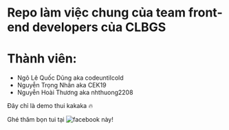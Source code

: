 # Repo làm việc chung của team front-end developers của CLBGS

# Thành viên:
- Ngô Lê Quốc Dũng aka codeuntilcold
- Nguyễn Trọng Nhân aka CEK19
- Nguyễn Hoài Thương aka nhthuong2208

Đây chỉ là demo thui kakaka 🔥

Ghé thăm bọn tui tại ![facebook này](fb.com/clbgsbk)!
